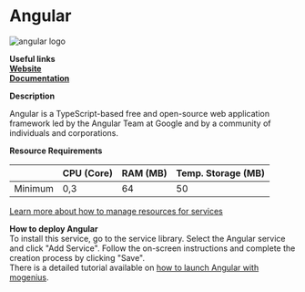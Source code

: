 # Angular

![angular logo](https://api.mogenius.com/file/id/2cfaa078-4fbe-4344-98cc-2d898008ec52)

**Useful links**  
**[Website](https://angular.io/)**  
**[Documentation](https://angular.io/docs)**  

**Description**

Angular is a TypeScript-based free and open-source web application framework led by the Angular Team at Google and by a community of individuals and corporations. 

**Resource Requirements**

||CPU (Core)|RAM (MB)  |Temp. Storage (MB)|
|--|--|--|--|
| Minimum | 0,3 |64| 50

[Learn more about how to manage resources for services](./../../cloud-management/resource-management.md)

**How to deploy Angular**  
To install this service, go to the service library. Select the Angular service and click "Add Service". Follow the on-screen instructions and complete the creation process by clicking "Save".  
There is a detailed tutorial available on [how to launch Angular with mogenius](./../../tutorials/how-to-deploy-angular-in-the-cloud.md).
